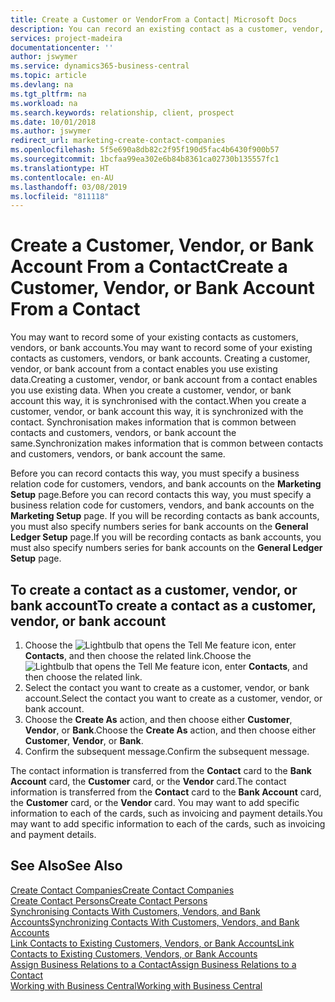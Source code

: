 ```yaml
---
title: Create a Customer or VendorFrom a Contact| Microsoft Docs
description: You can record an existing contact as a customer, vendor, or bank account using existing data and specifying a business relationship.
services: project-madeira
documentationcenter: ''
author: jswymer
ms.service: dynamics365-business-central
ms.topic: article
ms.devlang: na
ms.tgt_pltfrm: na
ms.workload: na
ms.search.keywords: relationship, client, prospect
ms.date: 10/01/2018
ms.author: jswymer
redirect_url: marketing-create-contact-companies
ms.openlocfilehash: 5f5e690a8db82c2f95f190d5fac4b6430f900b57
ms.sourcegitcommit: 1bcfaa99ea302e6b84b8361ca02730b135557fc1
ms.translationtype: HT
ms.contentlocale: en-AU
ms.lasthandoff: 03/08/2019
ms.locfileid: "811118"
---
```

# <a name="create-a-customer-vendor-or-bank-account-from-a-contact"></a><span data-ttu-id="d62b9-103">Create a Customer, Vendor, or Bank Account From a Contact</span><span class="sxs-lookup"><span data-stu-id="d62b9-103">Create a Customer, Vendor, or Bank Account From a Contact</span></span>
<span data-ttu-id="d62b9-104">You may want to record some of your existing contacts as customers, vendors, or bank accounts.</span><span class="sxs-lookup"><span data-stu-id="d62b9-104">You may want to record some of your existing contacts as customers, vendors, or bank accounts.</span></span> <span data-ttu-id="d62b9-105">Creating a customer, vendor, or bank account from a contact enables you use existing data.</span><span class="sxs-lookup"><span data-stu-id="d62b9-105">Creating a customer, vendor, or bank account from a contact enables you use existing data.</span></span> <span data-ttu-id="d62b9-106">When you create a customer, vendor, or bank account this way, it is synchronised with the contact.</span><span class="sxs-lookup"><span data-stu-id="d62b9-106">When you create a customer, vendor, or bank account this way, it is synchronized with the contact.</span></span> <span data-ttu-id="d62b9-107">Synchronisation makes information that is common between contacts and customers, vendors, or bank account the same.</span><span class="sxs-lookup"><span data-stu-id="d62b9-107">Synchronization makes information that is common between contacts and customers, vendors, or bank account the same.</span></span>

<span data-ttu-id="d62b9-108">Before you can record contacts this way, you must specify a business relation code for customers, vendors, and bank accounts on the **Marketing Setup** page.</span><span class="sxs-lookup"><span data-stu-id="d62b9-108">Before you can record contacts this way, you must specify a business relation code for customers, vendors, and bank accounts on the **Marketing Setup** page.</span></span> <span data-ttu-id="d62b9-109">If you will be recording contacts as bank accounts, you must also specify numbers series for bank accounts on the **General Ledger Setup** page.</span><span class="sxs-lookup"><span data-stu-id="d62b9-109">If you will be recording contacts as bank accounts, you must also specify numbers series for bank accounts on the **General Ledger Setup** page.</span></span>

## <a name="to-create-a-contact-as-a-customer-vendor-or-bank-account"></a><span data-ttu-id="d62b9-110">To create a contact as a customer, vendor, or bank account</span><span class="sxs-lookup"><span data-stu-id="d62b9-110">To create a contact as a customer, vendor, or bank account</span></span>
1. <span data-ttu-id="d62b9-111">Choose the ![Lightbulb that opens the Tell Me feature](media/ui-search/search_small.png "Tell me what you want to do") icon, enter **Contacts**, and then choose the related link.</span><span class="sxs-lookup"><span data-stu-id="d62b9-111">Choose the ![Lightbulb that opens the Tell Me feature](media/ui-search/search_small.png "Tell me what you want to do") icon, enter **Contacts**, and then choose the related link.</span></span>
2. <span data-ttu-id="d62b9-112">Select the contact you want to create as a customer, vendor, or bank account.</span><span class="sxs-lookup"><span data-stu-id="d62b9-112">Select the contact you want to create as a customer, vendor, or bank account.</span></span>
3. <span data-ttu-id="d62b9-113">Choose the **Create As** action, and then choose either **Customer**, **Vendor**, or **Bank**.</span><span class="sxs-lookup"><span data-stu-id="d62b9-113">Choose the **Create As** action, and then choose either **Customer**, **Vendor**, or **Bank**.</span></span>
4. <span data-ttu-id="d62b9-114">Confirm the subsequent message.</span><span class="sxs-lookup"><span data-stu-id="d62b9-114">Confirm the subsequent message.</span></span>

<span data-ttu-id="d62b9-115">The contact information is transferred from the **Contact** card to the **Bank Account** card, the **Customer** card, or the **Vendor** card.</span><span class="sxs-lookup"><span data-stu-id="d62b9-115">The contact information is transferred from the **Contact** card to the **Bank Account** card, the **Customer** card, or the **Vendor** card.</span></span> <span data-ttu-id="d62b9-116">You may want to add specific information to each of the cards, such as invoicing and payment details.</span><span class="sxs-lookup"><span data-stu-id="d62b9-116">You may want to add specific information to each of the cards, such as invoicing and payment details.</span></span>

## <a name="see-also"></a><span data-ttu-id="d62b9-117">See Also</span><span class="sxs-lookup"><span data-stu-id="d62b9-117">See Also</span></span>
[<span data-ttu-id="d62b9-118">Create Contact Companies</span><span class="sxs-lookup"><span data-stu-id="d62b9-118">Create Contact Companies</span></span>](marketing-create-contact-companies.md)  
[<span data-ttu-id="d62b9-119">Create Contact Persons</span><span class="sxs-lookup"><span data-stu-id="d62b9-119">Create Contact Persons</span></span>](marketing-create-contact-persons.md)  
[<span data-ttu-id="d62b9-120">Synchronising Contacts With Customers, Vendors, and Bank Accounts</span><span class="sxs-lookup"><span data-stu-id="d62b9-120">Synchronizing Contacts With Customers, Vendors, and Bank Accounts</span></span>](marketing-synchronize-contacts-customers-vendors-bank-accounts.md)  
[<span data-ttu-id="d62b9-121">Link Contacts to Existing Customers, Vendors, or Bank Accounts</span><span class="sxs-lookup"><span data-stu-id="d62b9-121">Link Contacts to Existing Customers, Vendors, or Bank Accounts</span></span>](marketing-how-link-contact.md)  
[<span data-ttu-id="d62b9-122">Assign Business Relations to a Contact</span><span class="sxs-lookup"><span data-stu-id="d62b9-122">Assign Business Relations to a Contact</span></span>](marketing-business-relations.md#AssignBusRelContact)  
[<span data-ttu-id="d62b9-123">Working with Business Central</span><span class="sxs-lookup"><span data-stu-id="d62b9-123">Working with Business Central</span></span>](ui-work-product.md)
